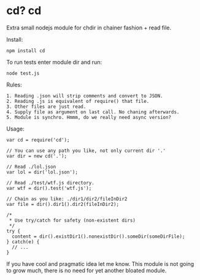 cd? cd
======

Extra small nodejs module for chdir in chainer fashion + read file.

Install:

    npm install cd

To run tests enter module dir and run:

    node test.js

Rules:

    1. Reading .json will strip comments and convert to JSON.
    2. Reading .js is equivalent of require() that file.
    3. Other files are just read.
    4. Supply file as argument on last call. No chaning afterwards.
    5. Module is synchro. Hmmm, do we really need async version?

Usage:

    var cd = require('cd');

    // You can use any path you like, not only current dir '.'
    var dir = new cd('.');

    // Read ./lol.json
    var lol = dir('lol.json');

    // Read ./test/wtf.js directory.
    var wtf = dir().test('wtf.js');

    // Chain as you like: ./dir1/dir2/fileInDir2
    var file = dir().dir1().dir2(fileInDir2);

    /*
     * Use try/catch for safety (non-existent dirs)
     */
    try {
      content = dir().existDir1().nonexistDir().someDir(someDirFile);
    } catch(e) {
      // ...
    }

If you have cool and pragmatic idea let me know.
This module is not going to grow much, there is no need for yet another bloated module.
